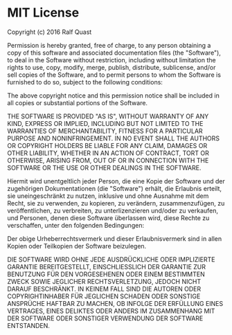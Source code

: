 # MIT License

Copyright (c) 2016 Ralf Quast

Permission is hereby granted, free of charge, to any person obtaining a copy
of this software and associated documentation files (the "Software"), to deal
in the Software without restriction, including without limitation the rights
to use, copy, modify, merge, publish, distribute, sublicense, and/or sell
copies of the Software, and to permit persons to whom the Software is
furnished to do so, subject to the following conditions:

The above copyright notice and this permission notice shall be included in all
copies or substantial portions of the Software.

THE SOFTWARE IS PROVIDED "AS IS", WITHOUT WARRANTY OF ANY KIND, EXPRESS OR
IMPLIED, INCLUDING BUT NOT LIMITED TO THE WARRANTIES OF MERCHANTABILITY,
FITNESS FOR A PARTICULAR PURPOSE AND NONINFRINGEMENT. IN NO EVENT SHALL THE
AUTHORS OR COPYRIGHT HOLDERS BE LIABLE FOR ANY CLAIM, DAMAGES OR OTHER
LIABILITY, WHETHER IN AN ACTION OF CONTRACT, TORT OR OTHERWISE, ARISING FROM,
OUT OF OR IN CONNECTION WITH THE SOFTWARE OR THE USE OR OTHER DEALINGS IN THE
SOFTWARE.

Hiermit wird unentgeltlich jeder Person, die eine Kopie der Software und der
zugehörigen Dokumentationen (die "Software") erhält, die Erlaubnis erteilt,
sie uneingeschränkt zu nutzen, inklusive und ohne Ausnahme mit dem Recht, sie
zu verwenden, zu kopieren, zu verändern, zusammenzufügen, zu veröffentlichen,
zu verbreiten, zu unterlizenzieren und/oder zu verkaufen, und Personen, denen
diese Software überlassen wird, diese Rechte zu verschaffen, unter den
folgenden Bedingungen:

Der obige Urheberrechtsvermerk und dieser Erlaubnisvermerk sind in allen
Kopien oder Teilkopien der Software beizulegen.

DIE SOFTWARE WIRD OHNE JEDE AUSDRÜCKLICHE ODER IMPLIZIERTE GARANTIE
BEREITGESTELLT, EINSCHLIESSLICH DER GARANTIE ZUR BENUTZUNG FÜR DEN 
VORGESEHENEN ODER EINEM BESTIMMTEN ZWECK SOWIE JEGLICHER RECHTSVERLETZUNG,
JEDOCH NICHT DARAUF BESCHRÄNKT. IN KEINEM FALL SIND DIE AUTOREN ODER 
COPYRIGHTINHABER FÜR JEGLICHEN SCHADEN ODER SONSTIGE ANSPRÜCHE HAFTBAR ZU
MACHEN, OB INFOLGE DER ERFÜLLUNG EINES VERTRAGES, EINES DELIKTES ODER ANDERS
IM ZUSAMMENHANG MIT DER SOFTWARE ODER SONSTIGER VERWENDUNG DER SOFTWARE
ENTSTANDEN.

